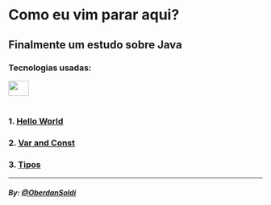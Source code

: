# Como eu vim parar aqui?

## Finalmente um estudo sobre Java

### Tecnologias usadas:
<div>
<img height="30" width="40" src="https://cdn.jsdelivr.net/gh/devicons/devicon/icons/java/java-original.svg" />

</div>

<br>

### 1. [Hello World](./src/fundamentos/PrimeiroPrograma.java)
### 2. [Var and Const](./src/fundamentos/AreaCircunferencia.java)
### 3. [Tipos](./src/fundamentos/AreaCircunferencia.java)

---
##### By: [@OberdanSoldi](https://github.com/OberdanSoldi)
